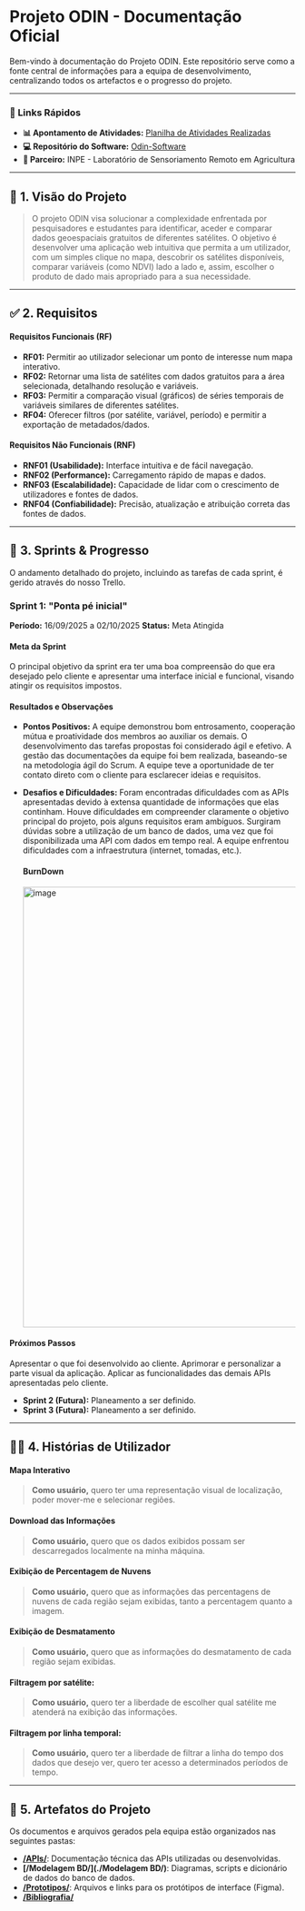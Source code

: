 # Projeto ODIN - Documentação Oficial

Bem-vindo à documentação do Projeto ODIN. Este repositório serve como a fonte central de informações para a equipa de desenvolvimento, centralizando todos os artefactos e o progresso do projeto.

---

### 🔗 Links Rápidos

- **📊 Apontamento de Atividades:** [Planilha de Atividades Realizadas](https://fatecspgov-my.sharepoint.com/:x:/r/personal/anderson_fernandes3_fatec_sp_gov_br/Documents/Arquivos%20de%20Chat%20do%20Microsoft%20Teams/Apontamento%20das%20Atividades%20Realizadas%20(1)%201.xlsx?d=w0254fcfb84cf49c09eb00b9f839fc727&csf=1&web=1&e=olYHHB&nav=MTVfezAwMDAwMDAwLTAwMDEtMDAwMC0wMDAwLTAwMDAwMDAwMDAwMH0)
- **💻 Repositório do Software:** [Odin-Software](https://github.com/CodeGators/ODIN-Software)
- **🤝 Parceiro:** INPE - Laboratório de Sensoriamento Remoto em Agricultura

---

## 🎯 1. Visão do Projeto

> O projeto ODIN visa solucionar a complexidade enfrentada por pesquisadores e estudantes para identificar, aceder e comparar dados geoespaciais gratuitos de diferentes satélites. O objetivo é desenvolver uma aplicação web intuitiva que permita a um utilizador, com um simples clique no mapa, descobrir os satélites disponíveis, comparar variáveis (como NDVI) lado a lado e, assim, escolher o produto de dado mais apropriado para a sua necessidade.

---

## ✅ 2. Requisitos

#### Requisitos Funcionais (RF)

- **RF01:** Permitir ao utilizador selecionar um ponto de interesse num mapa interativo.
- **RF02:** Retornar uma lista de satélites com dados gratuitos para a área selecionada, detalhando resolução e variáveis.
- **RF03:** Permitir a comparação visual (gráficos) de séries temporais de variáveis similares de diferentes satélites.
- **RF04:** Oferecer filtros (por satélite, variável, período) e permitir a exportação de metadados/dados.

#### Requisitos Não Funcionais (RNF)

- **RNF01 (Usabilidade):** Interface intuitiva e de fácil navegação.
- **RNF02 (Performance):** Carregamento rápido de mapas e dados.
- **RNF03 (Escalabilidade):** Capacidade de lidar com o crescimento de utilizadores e fontes de dados.
- **RNF04 (Confiabilidade):** Precisão, atualização e atribuição correta das fontes de dados.

---

## 🚀 3. Sprints & Progresso

O andamento detalhado do projeto, incluindo as tarefas de cada sprint, é gerido através do nosso Trello.

### Sprint 1: "Ponta pé inicial" 
**Período:** 16/09/2025 a 02/10/2025 
**Status:** Meta Atingida

#### Meta da Sprint
O principal objetivo da sprint era ter uma boa compreensão do que era desejado pelo cliente e apresentar uma interface inicial e funcional, visando atingir os requisitos impostos.

#### Resultados e Observações
- **Pontos Positivos:**
    A equipe demonstrou bom entrosamento, cooperação mútua e proatividade dos membros ao auxiliar os demais.
    O desenvolvimento das tarefas propostas foi considerado ágil e efetivo.
    A gestão das documentações da equipe foi bem realizada, baseando-se na metodologia ágil do Scrum.
    A equipe teve a oportunidade de ter contato direto com o cliente para esclarecer ideias e requisitos.
- **Desafios e Dificuldades:**
    Foram encontradas dificuldades com as APIs apresentadas devido à extensa quantidade de informações que elas continham.
    Houve dificuldades em compreender claramente o objetivo principal do projeto, pois alguns requisitos eram ambíguos.
    Surgiram dúvidas sobre a utilização de um banco de dados, uma vez que foi disponibilizada uma API com dados em tempo real.
    A equipe enfrentou dificuldades com a infraestrutura (internet, tomadas, etc.).

  #### BurnDown
  <img width="1100" height="776" alt="image" src="https://github.com/user-attachments/assets/6a861d77-8631-4be9-ba77-922926a40ff2" />


#### Próximos Passos
Apresentar o que foi desenvolvido ao cliente.
Aprimorar e personalizar a parte visual da aplicação.
Aplicar as funcionalidades das demais APIs apresentadas pelo cliente.

- **Sprint 2 (Futura):** Planeamento a ser definido.
- **Sprint 3 (Futura):** Planeamento a ser definido.

---

## 🧑‍💻 4. Histórias de Utilizador

#### Mapa Interativo
> **Como usuário,** quero ter uma representação visual de localização, poder mover-me e selecionar regiões.

#### Download das Informações
> **Como usuário,** quero que os dados exibidos possam ser descarregados localmente na minha máquina.

#### Exibição de Percentagem de Nuvens
> **Como usuário,** quero que as informações das percentagens de nuvens de cada região sejam exibidas, tanto a percentagem quanto a imagem.

#### Exibição de Desmatamento
> **Como usuário,** quero que as informações do desmatamento de cada região sejam exibidas.

#### Filtragem por satélite:
> **Como usuário,** quero ter a liberdade de escolher qual satélite me atenderá na exibição das informações.
 
 
#### Filtragem por linha temporal:
> **Como usuário,** quero ter a liberdade de filtrar a linha do tempo dos dados que desejo ver, quero ter acesso a determinados períodos de tempo.

---

## 📁 5. Artefatos do Projeto

Os documentos e arquivos gerados pela equipa estão organizados nas seguintes pastas:

- **[/APIs/](./APIs/)**: Documentação técnica das APIs utilizadas ou desenvolvidas.
- **[/Modelagem BD/](./Modelagem BD/)**: Diagramas, scripts e dicionário de dados do banco de dados.
- **[/Prototipos/](./Prototipos/)**: Arquivos e links para os protótipos de interface (Figma).
- **[/Bibliografia/](./Bibliografia/)**
